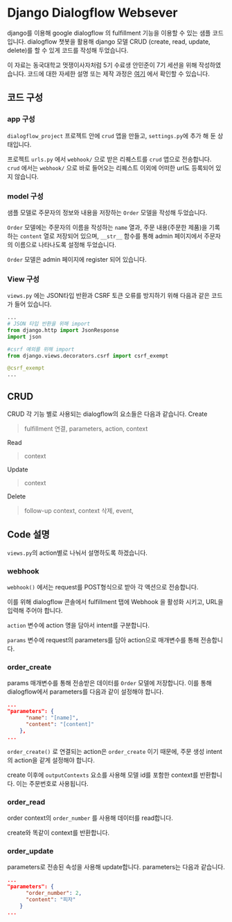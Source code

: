 # Django Dialogflow Websever

django를 이용해 google dialogflow 의 fulfillment 기능을 이용할 수 있는 샘플 코드입니다. dialogflow 챗봇을 활용해 django 모델 CRUD (create, read, update, delete)를 할 수 있게 코드를 작성해 두었습니다.


이 자료는 동국대학교 멋쟁이사자처럼 5기 수료생 안민준이 7기 세션을 위해 작성하였습니다.
코드에 대한 자세한 설명 또는 제작 과정은 <a href="https://ymgym.github.io/%EC%95%84%ED%94%88%EC%A7%80%EB%A0%81%EC%9D%B4/2019/08/13/dialogflow(1).html">여기</a> 에서 확인할 수 있습니다.


## 코드 구성

### app 구성

`dialogflow_project` 프로젝트 안에 `crud` 앱을 만들고, `settings.py`에 추가 해 둔 상태입니다.

프로젝트 `urls.py` 에서 `webhook/` 으로 받은 리퀘스트를 `crud` 앱으로 전송합니다. `crud` 에서는 `webhook/` 으로 바로 들어오는 리퀘스트 이외에 어떠한 url도 등록되어 있지 않습니다.

### model 구성

샘플 모델로 주문자의 정보와 내용을 저장하는 `Order` 모델을 작성해 두었습니다. 

`Order` 모델에는 주문자의 이름을 작성하는 `name` 열과, 주문 내용(주문한 제품)을 기록하는 `content` 열로 저장되어 있으며, `__str__` 함수를 통해 admin 페이지에서 주문자의 이름으로 나타나도록 설정해 두었습니다.

`Order` 모델은 admin 페이지에 register 되어 있습니다.

### View 구성

`views.py` 에는 JSON타입 반환과 CSRF 토큰 오류를 방지하기 위해 다음과 같은 코드가 들어 있습니다.

~~~python
...
# JSON 타입 반환을 위해 import
from django.http import JsonResponse
import json

#csrf 예외를 위해 import
from django.views.decorators.csrf import csrf_exempt

@csrf_exempt
...
~~~
## CRUD

CRUD 각 기능 별로 사용되는 dialogflow의 요소들은 다음과 같습니다.
Create
> fulfillment 연결, parameters, action, context

Read
> context

Update
> context

Delete
> follow-up context, context 삭제, event,


## Code 설명

`views.py`의 action별로 나눠서 설명하도록 하겠습니다.

### webhook

`webhook()` 에서는 request를 POST형식으로 받아 각 액션으로 전송합니다.

이를 위해 dialogflow 콘솔에서 fulfillment 탭에 Webhook 을 활성화 시키고, URL을 입력해 주어야 합니다.

`action` 변수에 action 명을 담아서 intent를 구분합니다. 

`params` 변수에 request의 parameters를 담아 action으로 매개변수를 통해 전송합니다.

### order_create

params 매개변수를 통해 전송받은 데이터를 `Order` 모델에 저장합니다. 이를 통해 dialogflow에서 parameters를 다음과 같이 설정해야 합니다.

~~~JSON
...
"parameters": {
      "name": "[name]",
      "content": "[content]"
    },
...
~~~

`order_create()` 로 연결되는 action은 `order_create` 이기 때문에, 주문 생성 intent의 action을 같게 설정해야 합니다.

create 이후에 `outputContexts` 요소를 사용해 모델 id를 포함한 context를 반환합니다. 이는 주문번호로 사용됩니다.

### order_read

order context의 `order_number` 를 사용해 데이터를 read합니다.

create와 똑같이 context를 반환합니다.

### order_update

parameters로 전송된 속성을 사용해 update합니다.
parameters는 다음과 같습니다.

~~~json
...
"parameters": {
      "order_number": 2,
      "content": "피자"
    }
...
~~~
<!--stackedit_data:
eyJoaXN0b3J5IjpbMTg4MDM5NDI5NSwxNTMxNjE5NzM1LDk1Nj
g4NTY0NCwtMTU3NzU2NDAzNSwxMTQ4NTUxMzQwLDY5MTI5NTY2
MiwtMTA1NTQwNjYxNl19
-->